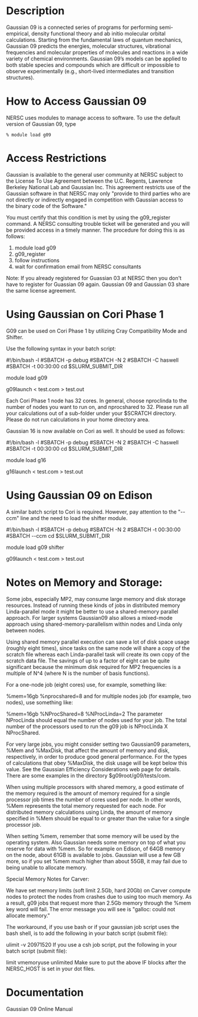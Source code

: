 # Description

Gaussian 09 is a connected series of programs for performing semi-empirical, density functional theory and ab initio molecular orbital calculations. Starting from the fundamental laws of quantum mechanics, Gaussian 09 predicts the energies, molecular structures, vibrational frequencies and molecular properties of molecules and reactions in a wide variety of chemical environments. Gaussian 09’s models can be applied to both stable species and compounds which are difficult or impossible to observe experimentally (e.g., short-lived intermediates and transition structures).

# How to Access Gaussian 09

NERSC uses modules to manage access to software. To use the default version of Gaussian 09, type

```FORTRAN
% module load g09
```

# Access Restrictions

Gaussian is available to the general user community at NERSC subject to the License To Use Agreement between the U.C. Regents, Lawrence Berkeley National Lab and Gaussian Inc. This agreement restricts use of the Gaussian software in that NERSC may only "provide to third parties who are not directly or indirectly engaged in competition with Gaussian access to the binary code of the Software."

You must certify that this condition is met by using the g09_register command. A NERSC consulting trouble ticket will be generated and you will be provided access in a timely manner.  The procedure for doing this is as follows:

1. module load g09
2. g09_register
3. follow instructions
4. wait for confirmation email from NERSC consultants

Note: If you already registered for Guassian 03 at NERSC then you don't have to register for Guassian 09 again. Gaussian 09 and Gaussian 03 share the same license agreement.


# Using Gaussian on Cori Phase 1

G09 can be used on Cori Phase 1 by utilizing Cray Compatibility Mode and Shifter.

Use the following syntax in your batch script:

#!/bin/bash -l
#SBATCH -p debug
#SBATCH -N 2
#SBATCH -C haswell
#SBATCH -t 00:30:00
cd $SLURM_SUBMIT_DIR

module load g09

g09launch < test.com > test.out

Each Cori Phase 1 node has 32 cores. In general, choose nproclinda to the number of nodes you want to run on, and nprocshared to 32. Please run all your calculations out of a sub-folder under your $SCRATCH directory. Please do not run calculations in your home directory area.

Gaussian 16 is now available on Cori as well. It should be used as follows:

#!/bin/bash -l
#SBATCH -p debug
#SBATCH -N 2
#SBATCH -C haswell
#SBATCH -t 00:30:00
cd $SLURM_SUBMIT_DIR

module load g16

g16launch < test.com > test.out

 

# Using Gaussian 09 on Edison

A similar batch script to Cori is required. However, pay attention to the "--ccm" line and the need to load the shifter module.

#!/bin/bash -l
#SBATCH -p debug
#SBATCH -N 2
#SBATCH -t 00:30:00
#SBATCH --ccm
cd $SLURM_SUBMIT_DIR

module load g09 shifter

g09launch < test.com > test.out

 

# Notes on Memory and Storage:

Some jobs, especially MP2, may consume large memory and disk storage resources. Instead of running these kinds of jobs in distributed memory Linda-parallel mode it might be better to use a shared-memory parallel approach. For larger systems Gaussian09 also allows a mixed-mode approach using shared-memory-parallelism within nodes and Linda only between nodes.

Using shared memory parallel execution can save a lot of disk space usage (roughly eight times), since tasks on the same node will share a copy of the scratch file whereas each Linda-parallel task will create its own copy of the scratch data file. The savings of up to a factor of eight can be quite significant because the minimum disk required for MP2 frequencies is a multiple of N^4 (where N is the number of basis functions).

For a one-node job (eight cores) use, for example, something like:

%mem=16gb
%nprocshared=8
and for multiple nodes job (for example, two nodes), use something like:

%mem=16gb
%NProcShared=8
%NProcLinda=2
The parameter NProcLinda should equal the number of nodes used for your job. The total number of the processors used to run the g09 job is NProcLinda X NProcShared.

For very large jobs, you might consider setting two Gaussian09 parameters, %Mem and %MaxDisk, that affect the amount of memory and disk, respectively, in order to produce good general performance. For the types of calculations that obey %MaxDisk, the disk usage will be kept below this value. See the Gaussian Efficiency Considerations web page for details. There are some examples in the directory $g09root/g09/tests/com.

When using multiple processors with shared memory, a good estimate of the memory required is the amount of memory required for a single processor job times the number of cores used per node. In other words, %Mem represents the total memory requested for each node. For distributed memory calculations using Linda, the amount of memory specified in %Mem should be equal to or greater than the value for a single processor job.

When setting %mem, remember that some memory will be used by the operating system. Also Gaussian needs some memory on top of what you reserve for data with %mem. So for example on Edison, of 64GB memory on the node, about 61GB is available to jobs. Gaussian will use a few GB more, so if you set %mem much higher than about 55GB, it may fail due to being unable to allocate memory.

Special Memory Notes for Carver:

We have set memory limits (soft limit 2.5Gb, hard 20Gb) on Carver compute nodes to protect the nodes from crashes due to using too much memory.  As a result, g09 jobs that request more than 2.5Gb memory through the %mem key word will fail. The error message you will see is "galloc: could not allocate memory."

The workaround, if you use bash or if your gaussian job script uses the bash shell, is to add the following in your batch script (submit file):

ulimit -v 20971520
If you use a csh job script, put the following in your batch script (submit file):

limit vmemoryuse unlimited
Make sure to put the above IF blocks after the NERSC_HOST is set in your dot files.

# Documentation

Gaussian 09 Online Manual

